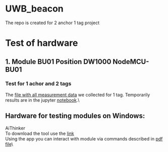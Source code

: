 # UWB_beacon
The repo is created for 2 anchor 1 tag project

# Test of hardware
## 1. Module BU01 Position DW1000 NodeMCU-BU01
### Test for 1 achor and 2 tags
The [file with all measurement data](2_tags_1_anchor_measurements) we collected for 1 tag. Temporarily results are in the jupyter [notebook](UWB_change_of_precision.ipynb).\
## Hardware for testing modules on Windows:
AiThinker\
To download the tool use the [link](https://docs.ai-thinker.com/_media/tools/aithinker_serial_tool_v1.2.3.7z)\
Using the app you can interact with module via commands described in [pdf file](https://m5stack.oss-cn-shenzhen.aliyuncs.com/resource/docs/datasheet/unit/uwb/uwb_unit_at_command_en.pdf)\



